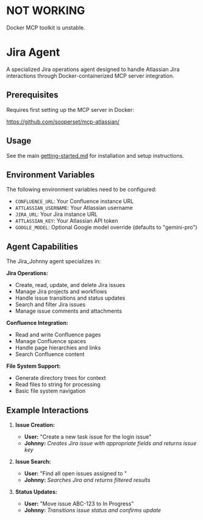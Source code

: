 # NOT WORKING # 
Docker MCP toolkit is unstable.



# Jira Agent

A specialized Jira operations agent designed to handle Atlassian Jira interactions through Docker-containerized MCP server integration.

## Prerequisites

Requires first setting up the MCP server in Docker:

https://github.com/sooperset/mcp-atlassian/

## Usage

See the main [getting-started.md](../ADK-getting-started.md) for installation and setup instructions.

## Environment Variables

The following environment variables need to be configured:

- `CONFLUENCE_URL`: Your Confluence instance URL
- `ATTLASSIAN_USERNAME`: Your Atlassian username  
- `JIRA_URL`: Your Jira instance URL
- `ATTLASSIAN_KEY`: Your Atlassian API token
- `GOOGLE_MODEL`: Optional Google model override (defaults to "gemini-pro")

## Agent Capabilities

The Jira_Johnny agent specializes in:

**Jira Operations:**
- Create, read, update, and delete Jira issues
- Manage Jira projects and workflows
- Handle issue transitions and status updates
- Search and filter Jira issues
- Manage issue comments and attachments

**Confluence Integration:**
- Read and write Confluence pages
- Manage Confluence spaces
- Handle page hierarchies and links
- Search Confluence content

**File System Support:**
- Generate directory trees for context
- Read files to string for processing
- Basic file system navigation


## Example Interactions

1. **Issue Creation:**
   - **User:** "Create a new task issue for the login issue"
   - **Johnny:** *Creates Jira issue with appropriate fields and returns issue key*

2. **Issue Search:**
   - **User:** "Find all open issues assigned to <user>"
   - **Johnny:** *Searches Jira and returns filtered results*

3. **Status Updates:**
   - **User:** "Move issue ABC-123 to In Progress"
   - **Johnny:** *Transitions issue status and confirms update*